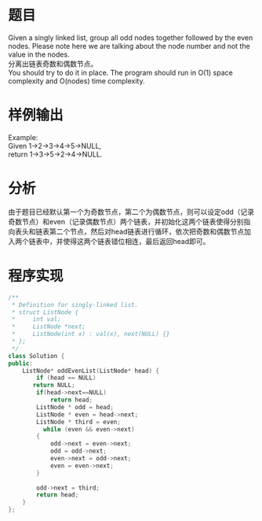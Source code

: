 # 题目
Given a singly linked list, group all odd nodes together followed by the even nodes. Please note here we are talking about the node number and not the value in the nodes.\
分离出链表奇数和偶数节点。\
You should try to do it in place. The program should run in O(1) space complexity and O(nodes) time complexity.
# 样例输出
Example:\
Given 1->2->3->4->5->NULL,\
return 1->3->5->2->4->NULL. 
# 分析
由于题目已经默认第一个为奇数节点，第二个为偶数节点，则可以设定odd（记录奇数节点）和even（记录偶数节点）两个链表，并初始化这两个链表使得分别指向表头和链表第二个节点，然后对head链表进行循环，依次把奇数和偶数节点加入两个链表中，并使得这两个链表错位相连，最后返回head即可。
# 程序实现
```cpp
/** 
 * Definition for singly-linked list. 
 * struct ListNode { 
 *     int val; 
 *     ListNode *next; 
 *     ListNode(int x) : val(x), next(NULL) {} 
 * }; 
 */  
class Solution {  
public:  
    ListNode* oddEvenList(ListNode* head) {  
        if (head == NULL)  
       return NULL;
        if(head->next==NULL)
            return head;
        ListNode * odd = head;  
        ListNode * even = head->next;  
        ListNode * third = even;  
          while (even && even->next)  
        {  
            odd->next = even->next;  
            odd = odd->next;  
            even->next = odd->next;  
            even = even->next;  
        }  
          
        odd->next = third;  
        return head;  
    }  
};   
```
